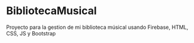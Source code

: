 # BibliotecaMusical
Proyecto para la gestion de mi biblioteca músical usando Firebase, HTML, CSS, JS y Bootstrap
